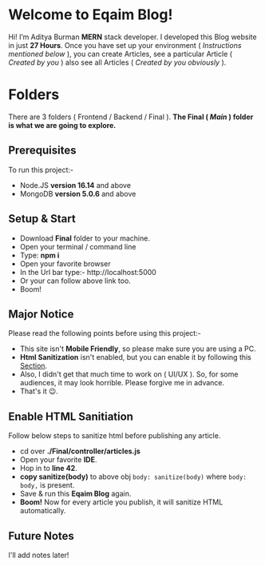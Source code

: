 # Welcome to Eqaim Blog!

Hi! I’m Aditya Burman **MERN** stack developer. I developed this Blog website in just **27 Hours**. Once you have set up your environment ( *Instructions mentioned below* ), you can create Articles, see a particular Article ( *Created by you* ) also see all Articles ( *Created by you obviously* ).


# Folders

There are 3 folders ( Frontend / Backend / Final ).
**The Final ( *Main* ) folder is what we are going to explore.**

## Prerequisites

To run this project:-

 - Node.JS **version 16.14** and above
 - MongoDB **version 5.0.6** and above

## Setup & Start

 - Download **Final** folder to your machine.
 - Open your terminal / command line
 - Type: **npm i**
 - Open your favorite browser
 - In the Url bar type:- http://localhost:5000
 - Or your can follow above link too.
 - Boom!

## Major Notice

Please read the following points before using this project:-

 - This site isn't **Mobile Friendly**, so please make sure you are using a PC.
 - **Html Sanitization** isn't enabled, but you can enable it by following this [Section](#delete-a-file).
 - Also, I didn't get that much time to work on ( UI/UX ). So, for some audiences, it may look horrible. Please forgive me in advance.
 - That's it 😉.

## Enable HTML Sanitiation

Follow below steps to sanitize html before publishing any article.

 - cd over **./Final/controller/articles.js**
 - Open your favorite **IDE**.
 - Hop in to **line 42**.
 - **copy sanitize(body)** to above obj `body: sanitize(body)` where `body: body,` is present.
 - Save & run this **Eqaim Blog** again.
 - **Boom!** Now for every article you publish, it will sanitize HTML automatically.

## Future Notes

I'll add notes later!
